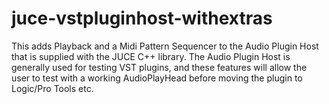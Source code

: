 # juce-vstpluginhost-withextras
This adds Playback and a Midi Pattern Sequencer to the Audio Plugin Host that is supplied with the JUCE C++ library.  The Audio Plugin Host is generally used for testing VST plugins, and these features will allow the user to test with a working AudioPlayHead before moving the plugin to Logic/Pro Tools etc.
